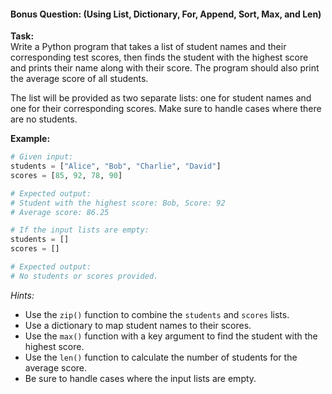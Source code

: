 #### **Bonus Question: (Using List, Dictionary, For, Append, Sort, Max, and Len)**
**Task:**  
Write a Python program that takes a list of student names and their corresponding test scores, then finds the student with the highest score and prints their name along with their score. The program should also print the average score of all students.

The list will be provided as two separate lists: one for student names and one for their corresponding scores. Make sure to handle cases where there are no students.

**Example:**
```python
# Given input:
students = ["Alice", "Bob", "Charlie", "David"]
scores = [85, 92, 78, 90]

# Expected output:
# Student with the highest score: Bob, Score: 92
# Average score: 86.25

# If the input lists are empty:
students = []
scores = []

# Expected output:
# No students or scores provided.
```

*Hints:*
- Use the `zip()` function to combine the `students` and `scores` lists.
- Use a dictionary to map student names to their scores.
- Use the `max()` function with a key argument to find the student with the highest score.
- Use the `len()` function to calculate the number of students for the average score.
- Be sure to handle cases where the input lists are empty.